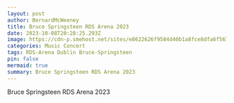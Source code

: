```yaml
---
layout: post
author: BernardMcWeeney
title: Bruce Springsteen RDS Arena 2023
date: 2023-10-08T20:28:25.293Z
image: https://cdn-p.smehost.net/sites/e8622626f9584d40b1a8fce8dfa6f567/wp-content/uploads/2023/05/BRUCE_DUBLIN1_29.jpg
categories: Music Concert
tags: RDS-Arena Dublin Bruce-Springsteen
pin: false
mermaid: true
summary: Bruce Springsteen RDS Arena 2023
---
```

Bruce Springsteen RDS Arena 2023